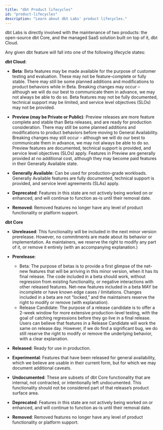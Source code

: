 ```yaml
---
title: "dbt Product lifecycles"
id: "product-lifecycles"
description: "Learn about dbt Labs' product lifecycles."
---
```


dbt Labs is directly involved with the maintenance of two products: the open-source dbt Core, and the managed SaaS solution built on top of it, dbt Cloud. 

Any given dbt feature will fall into one of the following lifecycle states:

**dbt Cloud**:

- **Beta**: Beta features may be made available for the purpose of customer testing and evaluation. These may not be feature-complete or fully stable. There may still be some planned additions and modifications to product behaviors while in Beta. Breaking changes may occur – although we will do our best to communicate them in advance, we may not always be able to do so. Beta features may not be fully documented, technical support may be limited, and service level objectives (SLOs) may not be provided.

- **Preview (may be Private or Public)**:  Preview releases are more feature complete and stable than Beta releases, and are ready for production consideration. There may still be some planned additions and modifications to product behaviors before moving to General Availability. Breaking changes may still occur  – although we will do our best to communicate them in advance, we may not always be able to do so. Preview features are documented, technical support is provided, and service level objectives (SLOs) apply. Features in Preview are generally provided at no additional cost, although they may become paid features in their Generally Available state. 

- **Generally Available**: Can be used for production-grade workloads. Generally Available features are fully documented, technical support is provided, and service level agreements (SLAs) apply.

- **Deprecated**: Features in this state are not actively being worked on or enhanced, and will continue to function as-is until their removal date.

- **Removed**: Removed features no longer have any level of product functionality or platform support.

**dbt Core**

- **Unreleased**: This functionality will be included in the next minor version prerelease. However, no commitments are made about its behavior or implementation. As maintainers, we reserve the right to modify any part of it, or remove it entirely (with an accompanying explanation.)

- **Prerelease**:
   * Beta: The purpose of betas is to provide a first glimpse of the net-new features that will be arriving in this minor version, when it has its final release. The code included in a beta should work, without regression from existing functionality, or negative interactions with other released features. Net-new features included in a beta MAY be incomplete or have known edge cases / limitations. Changes included in a beta are not “locked,” and the maintainers reserve the right to modify or remove (with explanation).
   * Release Candidate: The purpose of a release candidate is to offer a 2-week window for more extensive production-level testing, with the goal of catching regressions before they go live in a final release. Users can believe that features in a Release Candidate will work the same on release day. However, if we do find a significant bug, we do still reserve the right to modify or remove the underlying behavior, with a clear explanation. 

- **Released**: Ready for use in production.

- **Experimental**: Features that have been released for general availability, which we believe are usable in their current form, but for which we may document additional caveats. 

- **Undocumented**: These are subsets of dbt Core functionality that are internal, not contracted, or intentionally left undocumented. This functionality should not be considered part of that release’s product surface area. 

- **Deprecated**: Features in this state are not actively being worked on or enhanced, and will continue to function as-is until their removal date.

- **Removed**: Removed features no longer have any level of product functionality or platform support.

